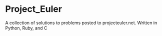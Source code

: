 Project_Euler
=============

A collection of solutions to problems posted to projecteuler.net. Written in Python, Ruby, and C